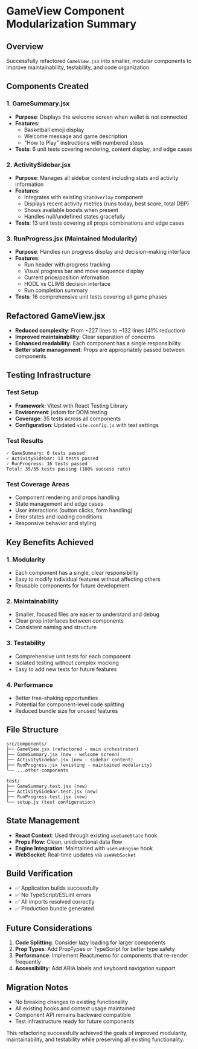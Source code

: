 # GameView Component Modularization Summary

## Overview
Successfully refactored `GameView.jsx` into smaller, modular components to improve maintainability, testability, and code organization.

## Components Created

### 1. GameSummary.jsx
- **Purpose**: Displays the welcome screen when wallet is not connected
- **Features**: 
  - Basketball emoji display
  - Welcome message and game description
  - "How to Play" instructions with numbered steps
- **Tests**: 6 unit tests covering rendering, content display, and edge cases

### 2. ActivitySidebar.jsx
- **Purpose**: Manages all sidebar content including stats and activity information
- **Features**:
  - Integrates with existing `StatOverlay` component
  - Displays recent activity metrics (runs today, best score, total DBP)
  - Shows available boosts when present
  - Handles null/undefined states gracefully
- **Tests**: 13 unit tests covering all props combinations and edge cases

### 3. RunProgress.jsx (Maintained Modularity)
- **Purpose**: Handles run progress display and decision-making interface
- **Features**:
  - Run header with progress tracking
  - Visual progress bar and move sequence display
  - Current price/position information
  - HODL vs CLIMB decision interface
  - Run completion summary
- **Tests**: 16 comprehensive unit tests covering all game phases

## Refactored GameView.jsx
- **Reduced complexity**: From ~227 lines to ~132 lines (41% reduction)
- **Improved maintainability**: Clear separation of concerns
- **Enhanced readability**: Each component has a single responsibility
- **Better state management**: Props are appropriately passed between components

## Testing Infrastructure

### Test Setup
- **Framework**: Vitest with React Testing Library
- **Environment**: jsdom for DOM testing
- **Coverage**: 35 tests across all components
- **Configuration**: Updated `vite.config.js` with test settings

### Test Results
```
✓ GameSummary: 6 tests passed
✓ ActivitySidebar: 13 tests passed  
✓ RunProgress: 16 tests passed
Total: 35/35 tests passing (100% success rate)
```

### Test Coverage Areas
- Component rendering and props handling
- State management and edge cases
- User interactions (button clicks, form handling)
- Error states and loading conditions
- Responsive behavior and styling

## Key Benefits Achieved

### 1. Modularity
- Each component has a single, clear responsibility
- Easy to modify individual features without affecting others
- Reusable components for future development

### 2. Maintainability
- Smaller, focused files are easier to understand and debug
- Clear prop interfaces between components
- Consistent naming and structure

### 3. Testability
- Comprehensive unit tests for each component
- Isolated testing without complex mocking
- Easy to add new tests for future features

### 4. Performance
- Better tree-shaking opportunities
- Potential for component-level code splitting
- Reduced bundle size for unused features

## File Structure
```
src/components/
├── GameView.jsx (refactored - main orchestrator)
├── GameSummary.jsx (new - welcome screen)
├── ActivitySidebar.jsx (new - sidebar content)
├── RunProgress.jsx (existing - maintained modularity)
└── ...other components

test/
├── GameSummary.test.jsx (new)
├── ActivitySidebar.test.jsx (new)
├── RunProgress.test.jsx (new)
└── setup.js (test configuration)
```

## State Management
- **React Context**: Used through existing `useGameState` hook
- **Props Flow**: Clean, unidirectional data flow
- **Engine Integration**: Maintained with `useRunEngine` hook
- **WebSocket**: Real-time updates via `useWebSocket`

## Build Verification
- ✅ Application builds successfully
- ✅ No TypeScript/ESLint errors
- ✅ All imports resolved correctly
- ✅ Production bundle generated

## Future Considerations
1. **Code Splitting**: Consider lazy loading for larger components
2. **Prop Types**: Add PropTypes or TypeScript for better type safety
3. **Performance**: Implement React.memo for components that re-render frequently
4. **Accessibility**: Add ARIA labels and keyboard navigation support

## Migration Notes
- No breaking changes to existing functionality
- All existing hooks and context usage maintained
- Component API remains backward compatible
- Test infrastructure ready for future components

This refactoring successfully achieved the goals of improved modularity, maintainability, and testability while preserving all existing functionality.